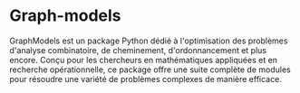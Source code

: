 # Graph-models
GraphModels est un package Python dédié à l'optimisation des problèmes d'analyse combinatoire, de cheminement, d'ordonnancement et plus encore. Conçu pour les chercheurs en mathématiques appliquées et en recherche opérationnelle, ce package offre une suite complète de modules pour résoudre une variété de problèmes complexes de manière efficace.
